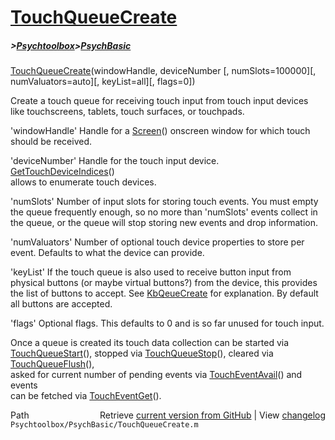 # [TouchQueueCreate](TouchQueueCreate)
##### >[Psychtoolbox](Psychtoolbox)>[PsychBasic](PsychBasic)

[TouchQueueCreate](TouchQueueCreate)(windowHandle, deviceNumber [, numSlots=100000][, numValuators=auto][, keyList=all][, flags=0])  
  
Create a touch queue for receiving touch input from touch input devices  
like touchscreens, tablets, touch surfaces, or touchpads.  
  
'windowHandle' Handle for a [Screen](Screen)() onscreen window for which touch  
should be received.  
  
'deviceNumber' Handle for the touch input device. [GetTouchDeviceIndices](GetTouchDeviceIndices)()  
allows to enumerate touch devices.  
  
'numSlots' Number of input slots for storing touch events. You must empty  
the queue frequently enough, so no more than 'numSlots' events collect in  
the queue, or the queue will stop storing new events and drop information.  
  
'numValuators' Number of optional touch device properties to store per  
event. Defaults to what the device can provide.  
  
'keyList' If the touch queue is also used to receive button input from  
physical buttons (or maybe virtual buttons?) from the device, this provides  
the list of buttons to accept. See [KbQeueCreate](KbQeueCreate) for explanation. By default  
all buttons are accepted.  
  
'flags' Optional flags. This defaults to 0 and is so far unused for touch input.  
  
Once a queue is created its touch data collection can be started via  
[TouchQueueStart](TouchQueueStart)(), stopped via [TouchQueueStop](TouchQueueStop)(), cleared via [TouchQueueFlush](TouchQueueFlush)(),  
asked for current number of pending events via [TouchEventAvail](TouchEventAvail)() and events  
can be fetched via [TouchEventGet](TouchEventGet)().  
  




<div class="code_header" style="text-align:right;">
  <span style="float:left;">Path&nbsp;&nbsp;</span> <span class="counter">Retrieve <a href=
  "https://raw.github.com/Psychtoolbox-3/Psychtoolbox-3/beta/Psychtoolbox/PsychBasic/TouchQueueCreate.m">current version from GitHub</a> | View <a href=
  "https://github.com/Psychtoolbox-3/Psychtoolbox-3/commits/beta/Psychtoolbox/PsychBasic/TouchQueueCreate.m">changelog</a></span>
</div>
<div class="code">
  <code>Psychtoolbox/PsychBasic/TouchQueueCreate.m</code>
</div>

